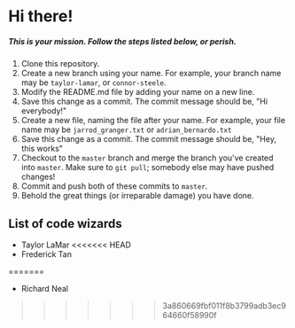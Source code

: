 # Hi there!

##### This is your mission. Follow the steps listed below, or perish.

1. Clone this repository.
2. Create a new branch using your name. For example, your branch name may be `taylor-lamar`, or `connor-steele`.
3. Modify the README.md file by adding your name on a new line.
4. Save this change as a commit. The commit message should be, "Hi everybody!"
5. Create a new file, naming the file after your name. For example, your file name may be `jarrod_granger.txt` or `adrian_bernardo.txt`
6. Save this change as a commit. The commit message should be, "Hey, this works"
7. Checkout to the `master` branch and merge the branch you've created into `master`. Make sure to `git pull`; somebody else may have pushed changes!
8. Commit and push both of these commits to `master`.
9. Behold the great things (or irreparable damage) you have done.

## List of code wizards
- Taylor LaMar
<<<<<<< HEAD
- Frederick Tan

=======
- Richard Neal
>>>>>>> 3a860669fbf011f8b3799adb3ec964660f58990f
